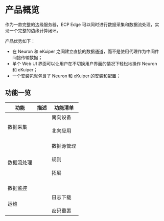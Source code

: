 # 产品概览

作为一款完整的边缘服务器，ECP Edge 可以同时进行数据采集和数据流处理，实现一个完整的边缘计算闭环。

产品优势如下：

- 在 Neuron 和 eKuiper 之间建立直接的数据通道，而不是使用代理作为中间件间接传输数据；
- 单个 Web UI 界面可以让用户在不切换用户界面的情况下轻松地操作 Neuron 和 eKuiper；
- 一个安装包就包含了 Neuron 和 eKuiper 的安装和配置；



## 功能一览

| 功能       | 描述 | 功能清单                                         |
| ---------- | ---- | ------------------------------------------------ |
| 数据采集   |      | 南向设备<br><br>北向应用<br><br>                 |
| 数据流处理 |      | 数据源管理<br/><br/>规则<br/><br/>拓展<br/><br/> |
| 数据监控   |      |                                                  |
| 运维       |      | 日志下载<br/><br/>密码重置                       |

